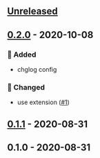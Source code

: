 <a name="unreleased"></a>
## [Unreleased]


<a name="0.2.0"></a>
## [0.2.0] - 2020-10-08
### 🍰 Added
- chglog config

### 🔧 Changed
- use extension ([#1](https://github.com/syntro-opensource/silverstripe-elemental-bootstrap-spotlightsection/issues/1))


<a name="0.1.1"></a>
## [0.1.1] - 2020-08-31

<a name="0.1.0"></a>
## 0.1.0 - 2020-08-31

[Unreleased]: https://github.com/syntro-opensource/silverstripe-elemental-bootstrap-spotlightsection/compare/0.2.0...HEAD
[0.2.0]: https://github.com/syntro-opensource/silverstripe-elemental-bootstrap-spotlightsection/compare/0.1.1...0.2.0
[0.1.1]: https://github.com/syntro-opensource/silverstripe-elemental-bootstrap-spotlightsection/compare/0.1.0...0.1.1
